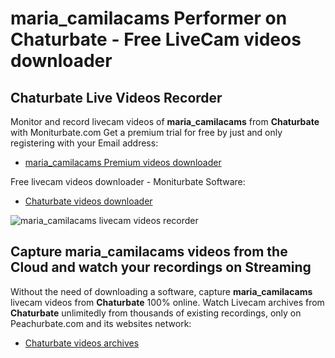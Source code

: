 # maria_camilacams Performer on Chaturbate - Free LiveCam videos downloader

## Chaturbate Live Videos Recorder

Monitor and record livecam videos of **maria_camilacams** from **Chaturbate** with Moniturbate.com
Get a premium trial for free by just and only registering with your Email address:
* [maria_camilacams Premium videos downloader](https://moniturbate.com/request-demo-licence-key.html)

Free livecam videos downloader - Moniturbate Software:
* [Chaturbate videos downloader](https://moniturbate.com/moniturbate-download-software.html)

![maria_camilacams livecam videos recorder](https://peachurnet.com/templates/moniturbate-software.png)


## Capture maria_camilacams videos from the Cloud and watch your recordings on Streaming

Without the need of downloading a software, capture **maria_camilacams** livecam videos from **Chaturbate** 100% online.
Watch Livecam archives from **Chaturbate** unlimitedly from thousands of existing recordings, only on Peachurbate.com and its websites network:
* [Chaturbate videos archives](https://peachurnet.com/)
